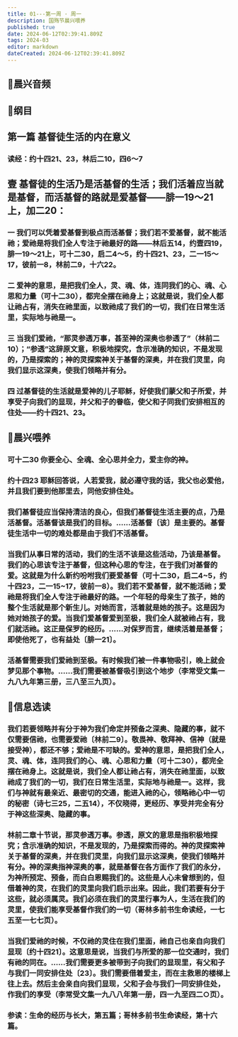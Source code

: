 ```yaml
---
title: 01---第一周 · 周一
description: 国殇节晨兴喂养
published: true
date: 2024-06-12T02:39:41.809Z
tags: 2024-03
editor: markdown
dateCreated: 2024-06-12T02:39:41.809Z
---
```


## 🎵晨兴音频

## 📖纲目

## 第一篇    基督徒生活的内在意义

### 读经：约十四21、23，林后二10，四6～7

## 壹    基督徒的生活乃是活基督的生活；我们活着应当就是基督，而活基督的路就是爱基督——腓一19～21上，加二20：

### 一    我们可以凭着爱基督到极点而活基督；我们若不爱基督，就不能活祂；爱祂是将我们全人专注于祂最好的路——林后五14，约壹四19，腓一19～21上，可十二30，启二4～5，约十四21、23，二一15～17，彼前一8，林前二9，十六22。

### 二    爱神的意思，是把我们全人，灵、魂、体，连同我们的心、魂、心思和力量（可十二30），都完全摆在祂身上；这就是说，我们全人都让祂占有，消失在祂里面，以致祂成了我们的一切，我们在日常生活里，实际地与祂是一。

### 三    当我们爱祂，“那灵参透万事，甚至神的深奥也参透了”（林前二10）；“参透”这辞原文意，积极地探究，含示准确的知识，不是发现的，乃是探索的；神的灵探索神关于基督的深奥，并在我们灵里，向我们显示这深奥，使我们领略并有分。

### 四     过基督徒的生活就是爱神的儿子耶稣，好使我们蒙父和子所爱，并享受子向我们的显现，并父和子的眷临，使父和子同我们安排相互的住处——约十四21、23。

## 📖晨兴喂养

### 可十二30    你要全心、全魂、全心思并全力，爱主你的神。

### 约十四23    耶稣回答说，人若爱我，就必遵守我的话，我父也必爱他，并且我们要到他那里去，同他安排住处。

### 我们基督徒应当保持清洁的良心，但我们基督徒生活主要的点，乃是活基督。活基督该是我们的目标。……活基督〔该〕是主要的。基督徒生活中一切的难处都是由于我们不活基督。

### 当我们从事日常的活动，我们的生活不该是这些活动，乃该是基督。我们的心思该专注于基督，但这种心思的专注，在于我们对基督的爱。这就是为什么新约吩咐我们要爱基督（可十二30，启二4~5，约十四23，二一15~17，彼前一8）。我们若不爱基督，就不能活祂；爱祂是将我们全人专注于祂最好的路。一个年轻的母亲生了孩子，她的整个生活就是那个新生儿。对她而言，活着就是她的孩子。这是因为她对她孩子的爱。当我们爱基督爱到至极，我们全人就被祂占有，我们就活祂。这正是保罗的经历。……对保罗而言，继续活着是基督；即使他死了，也有益处〔腓一21〕。

### 活基督需要我们爱祂到至极。有时候我们被一件事物吸引，晚上就会梦见那个事物。……我们需要被基督吸引到这个地步（李常受文集一九八九年第三册，三八至三九页）。

## 📖信息选读

### 我们若要领略并有分于神为我们命定并预备之深奥、隐藏的事，就不仅需要信祂，也需要爱祂〔林前二9〕。敬畏神、敬拜神、信神（就是接受神），都还不够；爱祂是不可缺的。爱神的意思，是把我们全人，灵、魂、体，连同我们的心、魂、心思和力量（可十二30），都完全摆在祂身上。这就是说，我们全人都让祂占有，消失在祂里面，以致祂成了我们的一切，我们在日常生活里，实际地与祂是一。这样，我们与神就有最亲近、最密切的交通，能进入祂的心，领略祂心中一切的秘密（诗七三25，二五14），不仅晓得，更经历、享受并完全有分于神这些深奥、隐藏的事。

### 林前二章十节说，那灵参透万事。参透，原文的意思是指积极地探究；含示准确的知识，不是发现的，乃是探索而得的。神的灵探索神关于基督的深奥，并在我们灵里，向我们显示这深奥，使我们领略并有分。神的深奥指神深奥的事，就是基督在各方面作了我们的永分，为神所预定、预备，而白白恩赐我们的。这些是人心未曾想到的，但借着神的灵，在我们的灵里向我们启示出来。因此，我们若要有分于这些，就必须属灵。我们必须在我们的灵里行事为人，生活在我们的灵里，使我们能享受基督作我们的一切（哥林多前书生命读经，一七五至一七七页）。

### 当我们爱祂的时候，不仅祂的灵住在我们里面，祂自己也亲自向我们显现〔约十四21〕。这意思是说，当我们与所爱的那一位交通时，我们有祂的同在。……我们需要更多被带到子向我们的显现里，有父和子与我们一同安排住处〔23〕。我们需要借着爱主，而在主救恩的楼梯上往上去。然后主会亲自向我们显现，父和子会与我们一同安排住处，作我们的享受（李常受文集一九八八年第一册，四一九至四二○页）。

### 参读：生命的经历与长大，第五篇；哥林多前书生命读经，第十六篇。
<!-- Google tag (gtag.js) -->
<script async src="https://www.googletagmanager.com/gtag/js?id=G-1P8709Z16T"></script>
<script>
  window.dataLayer = window.dataLayer || [];
  function gtag(){dataLayer.push(arguments);}
  gtag('js', new Date());

  gtag('config', 'G-1P8709Z16T');
</script>